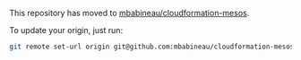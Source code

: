 This repository has moved to [mbabineau/cloudformation-mesos](https://github.com/mbabineau/cloudformation-mesos).

To update your origin, just run:
```bash
git remote set-url origin git@github.com:mbabineau/cloudformation-mesos.git
```